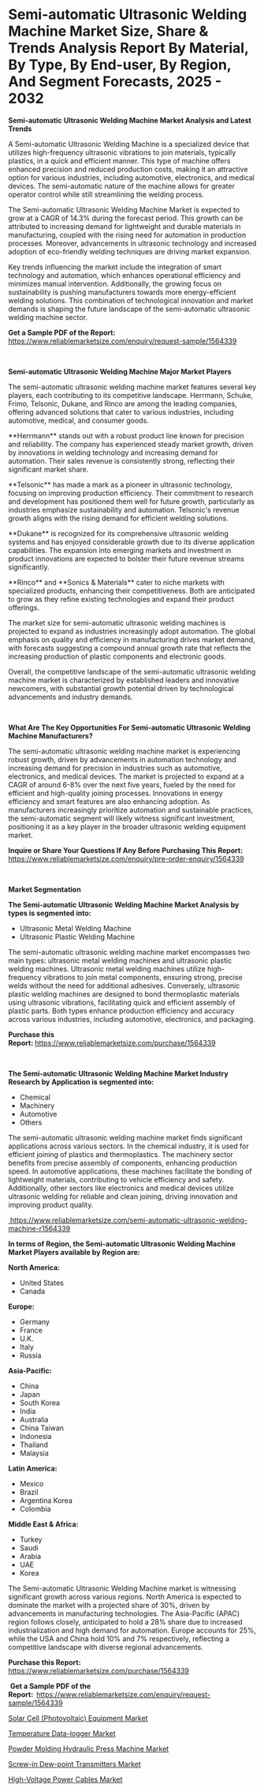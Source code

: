 <p><h1>Semi-automatic Ultrasonic Welding Machine Market Size, Share & Trends Analysis Report By Material, By Type, By End-user, By Region, And Segment Forecasts, 2025 - 2032</h1></p><p><strong>Semi-automatic Ultrasonic Welding Machine Market Analysis and Latest Trends</strong></p>
<p><p>A Semi-automatic Ultrasonic Welding Machine is a specialized device that utilizes high-frequency ultrasonic vibrations to join materials, typically plastics, in a quick and efficient manner. This type of machine offers enhanced precision and reduced production costs, making it an attractive option for various industries, including automotive, electronics, and medical devices. The semi-automatic nature of the machine allows for greater operator control while still streamlining the welding process.</p><p>The Semi-automatic Ultrasonic Welding Machine Market is expected to grow at a CAGR of 14.3% during the forecast period. This growth can be attributed to increasing demand for lightweight and durable materials in manufacturing, coupled with the rising need for automation in production processes. Moreover, advancements in ultrasonic technology and increased adoption of eco-friendly welding techniques are driving market expansion. </p><p>Key trends influencing the market include the integration of smart technology and automation, which enhances operational efficiency and minimizes manual intervention. Additionally, the growing focus on sustainability is pushing manufacturers towards more energy-efficient welding solutions. This combination of technological innovation and market demands is shaping the future landscape of the semi-automatic ultrasonic welding machine sector.</p></p>
<p><strong>Get a Sample PDF of the Report:&nbsp;</strong> <a href="https://www.reliablemarketsize.com/enquiry/request-sample/1564339?utm_campaign=1991&utm_medium=2&utm_source=Github&utm_content=ia&utm_term=11042025&utm_id=semi-automatic-ultrasonic-welding-machine">https://www.reliablemarketsize.com/enquiry/request-sample/1564339</a></p>
<p>&nbsp;</p>
<p><strong>Semi-automatic Ultrasonic Welding Machine Major Market Players</strong></p>
<p><p>The semi-automatic ultrasonic welding machine market features several key players, each contributing to its competitive landscape. Herrmann, Schuke, Frimo, Telsonic, Dukane, and Rinco are among the leading companies, offering advanced solutions that cater to various industries, including automotive, medical, and consumer goods.</p><p>**Herrmann** stands out with a robust product line known for precision and reliability. The company has experienced steady market growth, driven by innovations in welding technology and increasing demand for automation. Their sales revenue is consistently strong, reflecting their significant market share.</p><p>**Telsonic** has made a mark as a pioneer in ultrasonic technology, focusing on improving production efficiency. Their commitment to research and development has positioned them well for future growth, particularly as industries emphasize sustainability and automation. Telsonic's revenue growth aligns with the rising demand for efficient welding solutions.</p><p>**Dukane** is recognized for its comprehensive ultrasonic welding systems and has enjoyed considerable growth due to its diverse application capabilities. The expansion into emerging markets and investment in product innovations are expected to bolster their future revenue streams significantly.</p><p>**Rinco** and **Sonics & Materials** cater to niche markets with specialized products, enhancing their competitiveness. Both are anticipated to grow as they refine existing technologies and expand their product offerings.</p><p>The market size for semi-automatic ultrasonic welding machines is projected to expand as industries increasingly adopt automation. The global emphasis on quality and efficiency in manufacturing drives market demand, with forecasts suggesting a compound annual growth rate that reflects the increasing production of plastic components and electronic goods.</p><p>Overall, the competitive landscape of the semi-automatic ultrasonic welding machine market is characterized by established leaders and innovative newcomers, with substantial growth potential driven by technological advancements and industry demands.</p></p>
<p>&nbsp;</p>
<p><strong>What Are The Key Opportunities For Semi-automatic Ultrasonic Welding Machine Manufacturers?</strong></p>
<p><p>The semi-automatic ultrasonic welding machine market is experiencing robust growth, driven by advancements in automation technology and increasing demand for precision in industries such as automotive, electronics, and medical devices. The market is projected to expand at a CAGR of around 6-8% over the next five years, fueled by the need for efficient and high-quality joining processes. Innovations in energy efficiency and smart features are also enhancing adoption. As manufacturers increasingly prioritize automation and sustainable practices, the semi-automatic segment will likely witness significant investment, positioning it as a key player in the broader ultrasonic welding equipment market.</p></p>
<p><strong>Inquire or Share Your Questions If Any Before Purchasing This Report:</strong> <a href="https://www.reliablemarketsize.com/enquiry/pre-order-enquiry/1564339?utm_campaign=1991&utm_medium=2&utm_source=Github&utm_content=ia&utm_term=11042025&utm_id=semi-automatic-ultrasonic-welding-machine">https://www.reliablemarketsize.com/enquiry/pre-order-enquiry/1564339</a></p>
<p>&nbsp;</p>
<p><strong>Market Segmentation</strong></p>
<p><strong>The Semi-automatic Ultrasonic Welding Machine Market Analysis by types is segmented into:</strong></p>
<p><ul><li>Ultrasonic Metal Welding Machine</li><li>Ultrasonic Plastic Welding Machine</li></ul></p>
<p><p>The semi-automatic ultrasonic welding machine market encompasses two main types: ultrasonic metal welding machines and ultrasonic plastic welding machines. Ultrasonic metal welding machines utilize high-frequency vibrations to join metal components, ensuring strong, precise welds without the need for additional adhesives. Conversely, ultrasonic plastic welding machines are designed to bond thermoplastic materials using ultrasonic vibrations, facilitating quick and efficient assembly of plastic parts. Both types enhance production efficiency and accuracy across various industries, including automotive, electronics, and packaging.</p></p>
<p><strong>Purchase this Report:&nbsp;</strong><a href="https://www.reliablemarketsize.com/purchase/1564339?utm_campaign=1991&utm_medium=2&utm_source=Github&utm_content=ia&utm_term=11042025&utm_id=semi-automatic-ultrasonic-welding-machine">https://www.reliablemarketsize.com/purchase/1564339</a></p>
<p>&nbsp;</p>
<p><strong>The Semi-automatic Ultrasonic Welding Machine Market Industry Research by Application is segmented into:</strong></p>
<p><ul><li>Chemical</li><li>Machinery</li><li>Automotive</li><li>Others</li></ul></p>
<p><p>The semi-automatic ultrasonic welding machine market finds significant applications across various sectors. In the chemical industry, it is used for efficient joining of plastics and thermoplastics. The machinery sector benefits from precise assembly of components, enhancing production speed. In automotive applications, these machines facilitate the bonding of lightweight materials, contributing to vehicle efficiency and safety. Additionally, other sectors like electronics and medical devices utilize ultrasonic welding for reliable and clean joining, driving innovation and improving product quality.</p></p>
<p><a href="https://www.reliablemarketsize.com/semi-automatic-ultrasonic-welding-machine-r1564339?utm_campaign=1991&utm_medium=2&utm_source=Github&utm_content=ia&utm_term=11042025&utm_id=semi-automatic-ultrasonic-welding-machine">&nbsp;https://www.reliablemarketsize.com/semi-automatic-ultrasonic-welding-machine-r1564339</a></p>
<p><strong>In terms of Region, the Semi-automatic Ultrasonic Welding Machine Market Players available by Region are:</strong></p>
<p>
    <p> <strong> North America: </strong>
        <ul>
            <li>United States</li>
            <li>Canada</li>
        </ul>
        </p> 
    <p> <strong> Europe: </strong>
        <ul>
            <li>Germany</li>
            <li>France</li>
            <li>U.K.</li>
            <li>Italy</li>
            <li>Russia</li>
        </ul>
        </p> 
    <p> <strong> Asia-Pacific: </strong>
        <ul>
            <li>China</li>
            <li>Japan</li>
            <li>South Korea</li>
            <li>India</li>
            <li>Australia</li>
            <li>China Taiwan</li>
            <li>Indonesia</li>
            <li>Thailand</li>
            <li>Malaysia</li>
        </ul>
        </p> 
    <p> <strong> Latin America: </strong>
        <ul>
            <li>Mexico</li>
            <li>Brazil</li>
            <li>Argentina Korea</li>
            <li>Colombia</li>
        </ul>
        </p> 
    <p> <strong> Middle East & Africa: </strong>
        <ul>
            <li>Turkey</li>
            <li>Saudi</li>
            <li>Arabia</li>
            <li>UAE</li>
            <li>Korea</li>
        </ul>
    </p>
    </p>
<p><p>The Semi-automatic Ultrasonic Welding Machine market is witnessing significant growth across various regions. North America is expected to dominate the market with a projected share of 30%, driven by advancements in manufacturing technologies. The Asia-Pacific (APAC) region follows closely, anticipated to hold a 28% share due to increased industrialization and high demand for automation. Europe accounts for 25%, while the USA and China hold 10% and 7% respectively, reflecting a competitive landscape with diverse regional advancements.</p></p>
<p><strong>Purchase this Report: </strong><a href="https://www.reliablemarketsize.com/purchase/1564339?utm_campaign=1991&utm_medium=2&utm_source=Github&utm_content=ia&utm_term=11042025&utm_id=semi-automatic-ultrasonic-welding-machine">https://www.reliablemarketsize.com/purchase/1564339</a></p>
<p>&nbsp;<strong>Get a Sample PDF of the Report:&nbsp;&nbsp;</strong><a href="https://www.reliablemarketsize.com/enquiry/request-sample/1564339?utm_campaign=1991&utm_medium=2&utm_source=Github&utm_content=ia&utm_term=11042025&utm_id=semi-automatic-ultrasonic-welding-machine">https://www.reliablemarketsize.com/enquiry/request-sample/1564339</a></p>
<p><strong></strong></p>
<p><p><a href="https://github.com/biyajausenik/Market-Research-Report-List-1/blob/main/solar-cell-photovoltaic-equipment-market.md?utm_campaign=1991&utm_medium=2&utm_source=Github&utm_content=ia&utm_term=11042025&utm_id=semi-automatic-ultrasonic-welding-machine">Solar Cell (Photovoltaic) Equipment Market</a></p><p><a href="https://github.com/dailyspunj47/Market-Research-Report-List-1/blob/main/temperature-data-logger-market.md?utm_campaign=1991&utm_medium=2&utm_source=Github&utm_content=ia&utm_term=11042025&utm_id=semi-automatic-ultrasonic-welding-machine">Temperature Data-logger Market</a></p><p><a href="https://github.com/ajayanhaizan/Market-Research-Report-List-1/blob/main/powder-molding-hydraulic-press-machine-market.md?utm_campaign=1991&utm_medium=2&utm_source=Github&utm_content=ia&utm_term=11042025&utm_id=semi-automatic-ultrasonic-welding-machine">Powder Molding Hydraulic Press Machine Market</a></p><p><a href="https://github.com/sirayedantte/Market-Research-Report-List-1/blob/main/screw-in-dew-point-transmitters-market.md?utm_campaign=1991&utm_medium=2&utm_source=Github&utm_content=ia&utm_term=11042025&utm_id=semi-automatic-ultrasonic-welding-machine">Screw-in Dew-point Transmitters Market</a></p><p><a href="https://github.com/momossidram/Market-Research-Report-List-1/blob/main/high-voltage-power-cables-market.md?utm_campaign=1991&utm_medium=2&utm_source=Github&utm_content=ia&utm_term=11042025&utm_id=semi-automatic-ultrasonic-welding-machine">High-Voltage Power Cables Market</a></p></p>